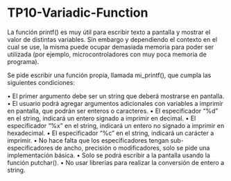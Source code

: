 # TP10-Variadic-Function

La función printf() es muy útil para escribir texto a pantalla y mostrar el valor de
distintas variables. Sin embargo y dependiendo el contexto en el cual se use, la
misma puede ocupar demasiada memoria para poder ser utilizada (por ejemplo,
microcontroladores con muy poca memoria de programa).

Se pide escribir una función propia, llamada mi_printf(), que cumpla las siguientes
condiciones:

• El primer argumento debe ser un string que deberá mostrarse en pantalla.
• El usuario podrá agregar argumentos adicionales con variables a imprimir
en pantalla, que podrán ser enteros o caracteres.
• El especificador “%d” en el string, indicará un entero signado a imprimir en
decimal.
• El especificador “%x” en el string, indicará un entero no signado a imprimir
en hexadecimal.
• El especificador “%c” en el string, indicará un carácter a imprimir.
• No hace falta que los especificadores tengan sub-especificadores de ancho,
precisión o modificadores, solo se pide una implementación básica.
• Solo se podrá escribir a la pantalla usando la función putchar().
• No usar librerías para realizar la conversión de entero a string.
